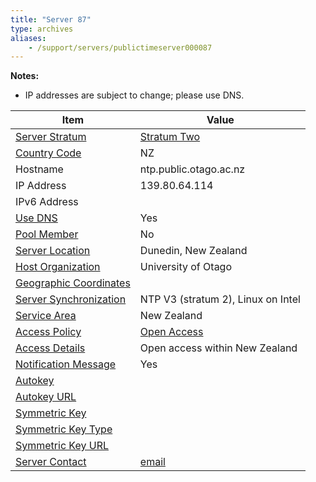 ```yaml
---
title: "Server 87"
type: archives
aliases:
    - /support/servers/publictimeserver000087
---
```


**Notes:**

* IP addresses are subject to change; please use DNS.

| Item | Value |
| ----- | ----- |
| [Server Stratum](/support/servers/serverstratum) | [Stratum Two](/support/servers/stratumtwotimeservers) |
| [Country Code](/support/servers/countrycode) | NZ |
| Hostname |  ntp.public.otago.ac.nz  |
| IP Address |  139.80.64.114  |
| IPv6 Address | |
| [Use DNS](/support/servers/usedns) | Yes |
| [Pool Member](/support/servers/poolmember) | No |
| [Server Location](/support/servers/serverlocation) |  Dunedin, New Zealand |
| [Host Organization](/support/servers/hostorganization) |  University of Otago |
| [ Geographic Coordinates](/support/servers/geographiccoordinates) |  |
| [Server Synchronization](/support/servers/serversynchronization) |  NTP V3 (stratum 2), Linux on Intel |
| [Service Area](/support/servers/servicearea) | New Zealand |
| [Access Policy](/support/servers/accesspolicy) | [Open Access](/support/servers/openaccess) |
| [Access Details](/support/servers/accessdetails) |  Open access within New Zealand  |
| [Notification Message](/support/servers/notificationmessage) | Yes |
| [Autokey](/support/servers/autokey) |  |
| [Autokey URL](/support/servers/autokeyurl) | |
| [Symmetric Key](/support/servers/symmetrickey) | |
| [Symmetric Key Type](/support/servers/symmetrickeytype) | |
| [Symmetric Key URL](/support/servers/symmetrickeyurl) | |
| [Server Contact](/support/servers/servercontact) | [email](mailto:ntp@otago.ac.nz) |